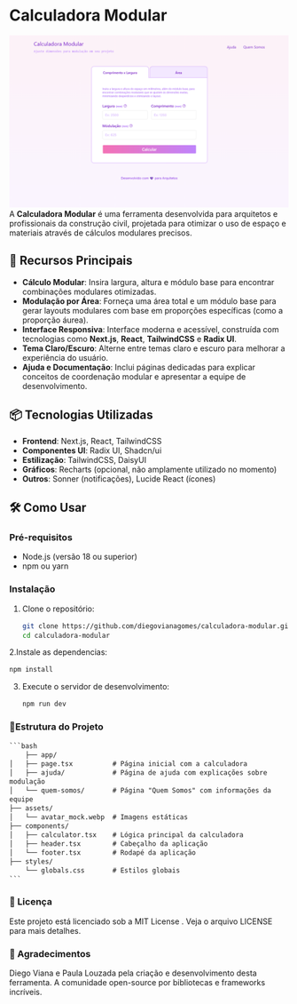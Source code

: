 # Calculadora Modular

![alt text](image.png)
A **Calculadora Modular** é uma ferramenta desenvolvida para arquitetos e profissionais da construção civil, projetada para otimizar o uso de espaço e materiais através de cálculos modulares precisos.

## 🚀 Recursos Principais

- **Cálculo Modular**: Insira largura, altura e módulo base para encontrar combinações modulares otimizadas.
- **Modulação por Área**: Forneça uma área total e um módulo base para gerar layouts modulares com base em proporções específicas (como a proporção áurea).
- **Interface Responsiva**: Interface moderna e acessível, construída com tecnologias como **Next.js**, **React**, **TailwindCSS** e **Radix UI**.
- **Tema Claro/Escuro**: Alterne entre temas claro e escuro para melhorar a experiência do usuário.
- **Ajuda e Documentação**: Inclui páginas dedicadas para explicar conceitos de coordenação modular e apresentar a equipe de desenvolvimento.

## 📦 Tecnologias Utilizadas

- **Frontend**: Next.js, React, TailwindCSS
- **Componentes UI**: Radix UI, Shadcn/ui
- **Estilização**: TailwindCSS, DaisyUI
- **Gráficos**: Recharts (opcional, não amplamente utilizado no momento)
- **Outros**: Sonner (notificações), Lucide React (ícones)

## 🛠️ Como Usar

### Pré-requisitos

- Node.js (versão 18 ou superior)
- npm ou yarn

### Instalação

1. Clone o repositório:
   ```bash
   git clone https://github.com/diegovianagomes/calculadora-modular.git
   cd calculadora-modular
   ```

2.Instale as dependencias:
   ```bash
   npm install
   ```

3. Execute o servidor de desenvolvimento:
    ```bash
    npm run dev
    ```
### 📂Estrutura do Projeto

    ```bash
        ├── app/
    │   ├── page.tsx          # Página inicial com a calculadora
    │   ├── ajuda/            # Página de ajuda com explicações sobre modulação
    │   └── quem-somos/       # Página "Quem Somos" com informações da equipe
    ├── assets/
    │   └── avatar_mock.webp  # Imagens estáticas
    ├── components/
    │   ├── calculator.tsx    # Lógica principal da calculadora
    │   ├── header.tsx        # Cabeçalho da aplicação
    │   └── footer.tsx        # Rodapé da aplicação
    ├── styles/
        └── globals.css       # Estilos globais
    ```

### 📄 Licença
Este projeto está licenciado sob a MIT License . Veja o arquivo LICENSE para mais detalhes.

### 🙌 Agradecimentos
Diego Viana e Paula Louzada pela criação e desenvolvimento desta ferramenta.
A comunidade open-source por bibliotecas e frameworks incríveis.